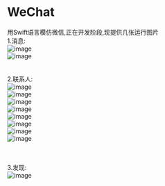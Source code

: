 # WeChat
用Swift语言模仿微信,正在开发阶段,现提供几张运行图片<br/>
1.消息:<br/>
![image](https://github.com/ztyjr888/WeChat/blob/master/Pictures/IMG_1216.PNG)<br/>
![image](https://github.com/ztyjr888/WeChat/blob/master/Pictures/IMG_1221.PNG)<br/>
<br/><br/>
2.联系人:<br/>
![image](https://github.com/ztyjr888/WeChat/blob/master/Pictures/IMG_1217.PNG)<br/>
![image](https://github.com/ztyjr888/WeChat/blob/master/Pictures/IMG_1218.PNG)<br/>
![image](https://github.com/ztyjr888/WeChat/blob/master/Pictures/IMG_1219.PNG)<br/>
![image](https://github.com/ztyjr888/WeChat/blob/master/Pictures/IMG_1220.PNG)<br/>
![image](https://github.com/ztyjr888/WeChat/blob/master/Pictures/IMG_1233.PNG)<br/>
![image](https://github.com/ztyjr888/WeChat/blob/master/Pictures/IMG_1240.PNG)<br/>
![image](https://github.com/ztyjr888/WeChat/blob/master/Pictures/IMG_1241.PNG)<br/>
![image](https://github.com/ztyjr888/WeChat/blob/master/Pictures/IMG_1246.PNG)<br/>

<br/><br/>
3.发现:<br/>
![image](https://github.com/ztyjr888/WeChat/blob/master/Pictures/IMG_1222.PNG)<br/>
